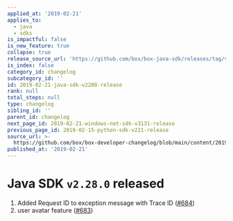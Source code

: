 ```yaml
---
applied_at: '2019-02-21'
applies_to:
  - java
  - sdks
is_impactful: false
is_new_feature: true
collapse: true
release_source_url: 'https://github.com/box/box-java-sdk/releases/tag/v2.28.0'
is_index: false
category_id: changelog
subcategory_id: ''
id: 2019-02-21-java-sdk-v2280-release
rank: null
total_steps: null
type: changelog
sibling_id: ''
parent_id: changelog
next_page_id: 2019-02-21-windows-net-sdk-v3131-release
previous_page_id: 2019-02-15-python-sdk-v221-release
source_url: >-
  https://github.com/box/box-developer-changelog/blob/main/content/2019/02-21-java-sdk-v2280-release.md
published_at: '2019-02-21'
---
```

# Java SDK `v2.28.0` released

1. Added Request ID to exception message with Trace ID ([#684](https://github.com/box/box-java-sdk/pull/684))
2. user avatar feature ([#683](https://github.com/box/box-java-sdk/pull/683))
